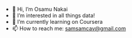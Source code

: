 - 👋 Hi, I’m Osamu Nakai
- 👀 I’m interested in all things data!
- 🌱 I’m currently learning on Coursera 
- 📫 How to reach me: samsamcav@gmail.com

<!---
samsamcav2/samsamcav2 is a ✨ special ✨ repository because its `README.md` (this file) appears on your GitHub profile.
You can click the Preview link to take a look at your changes.
--->
